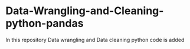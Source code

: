 # Data-Wrangling-and-Cleaning-python-pandas
In this repository Data wrangling and Data cleaning python code is added
